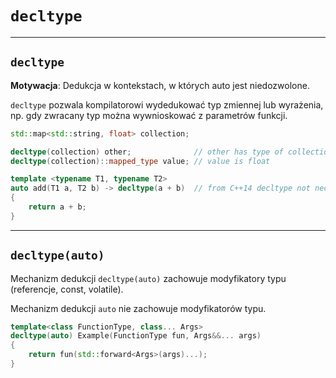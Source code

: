 <!-- .slide: data-background="#111111" -->
# `decltype`

___

## `decltype`

**Motywacja**: Dedukcja w kontekstach, w których auto jest niedozwolone.

`decltype` pozwala kompilatorowi wydedukować typ zmiennej lub wyrażenia, np. gdy zwracany typ można wywnioskować z parametrów funkcji.

```cpp
std::map<std::string, float> collection;

decltype(collection) other;              // other has type of collection
decltype(collection)::mapped_type value; // value is float

template <typename T1, typename T2>
auto add(T1 a, T2 b) -> decltype(a + b)  // from C++14 decltype not necessary
{
    return a + b;
}
```

___

## `decltype(auto)`

Mechanizm dedukcji `decltype(auto)` zachowuje modyfikatory typu (referencje, const, volatile).

Mechanizm dedukcji `auto` nie zachowuje modyfikatorów typu.

```cpp
template<class FunctionType, class... Args>
decltype(auto) Example(FunctionType fun, Args&&... args)
{
    return fun(std::forward<Args>(args)...);
}
```
